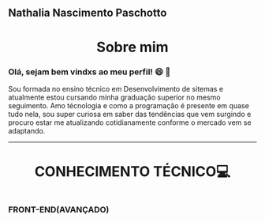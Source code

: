 Nathalia Nascimento Paschotto
-----
<h1 align="center">Sobre mim</h1>



<h3 color = "red">Olá, sejam bem vindxs ao meu perfil! 😄 🚀  </h3>

<p>Sou formada no ensino técnico em Desenvolvimento de sitemas e atualmente estou cursando minha graduação superior no mesmo seguimento.
Amo técnologia e como a programação é presente em quase tudo nela, sou super curiosa em saber das tendências que vem surgindo e procuro estar me atualizando cotidianamente conforme o mercado vem se adaptando.</p>

---

<H1 align="center">CONHECIMENTO TÉCNICO💻 <H1>


### FRONT-END(AVANÇADO)

<BR>



